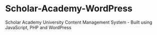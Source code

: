 # Scholar-Academy-WordPress
Scholar Academy University Content Management System - Built using JavaScript, PHP and WordPress
